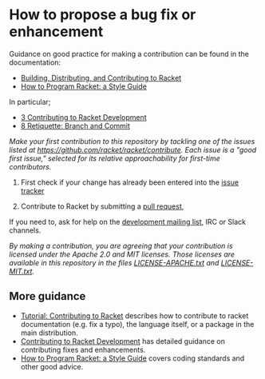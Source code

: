 # How to propose a bug fix or enhancement

Guidance on good practice for making a contribution can be found in the documentation: 

* [Building, Distributing, and Contributing to Racket](https://docs.racket-lang.org/racket-build-guide/index.html)
* [How to Program Racket: a Style Guide](https://docs.racket-lang.org/style/index.html)

In particular; 
* [3 Contributing to Racket Development](https://docs.racket-lang.org/racket-build-guide/contribute.html)
* [8 Retiquette: Branch and Commit](https://docs.racket-lang.org/style/branch-and-commit.html) 

*Make your first contribution to this repository by tackling one of the issues listed at <https://github.com/racket/racket/contribute>. Each issue is a "good first issue," selected for its relative approachability for first-time contributors.*

1. First check if your change has already been entered into the [issue tracker](https://github.com/racket/racket/issues)

1. Contribute to Racket by submitting a [pull request](https://github.com/racket/racket/pulls),

If you need to, ask for help on the [development mailing list](https://lists.racket-lang.org), IRC or Slack channels.

*By making a contribution, you are agreeing that your contribution is licensed under the Apache 2.0 and MIT licenses. Those licenses are available in this repository in the files [LICENSE-APACHE.txt](https://github.com/racket/racket/blob/master/racket/src/LICENSE-APACHE.txt) and [LICENSE-MIT.txt](https://github.com/racket/racket/blob/master/racket/src/LICENSE-MIT.txtt).*

More guidance
-------------
* [Tutorial: Contributing to Racket](https://blog.racket-lang.org/2017/09/tutorial-contributing-to-racket.html) describes how to contribute to racket documentation (e.g. fix a typo), the language itself, or a package in the main distribution.
* [Contributing to Racket Development](https://docs.racket-lang.org/racket-build-guide/contribute.html) has detailed guidance on contributing fixes and enhancements.
* [How to Program Racket: a Style Guide](https://docs.racket-lang.org/style) covers coding standards and other good advice.





